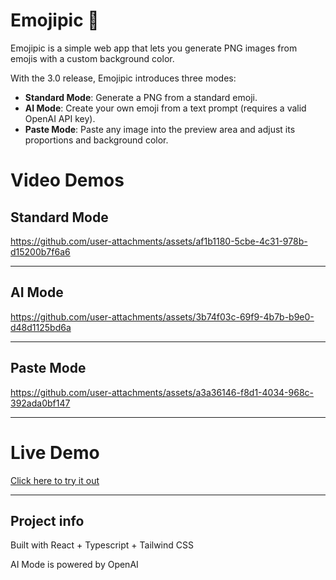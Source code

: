 # Emojipic 🦄

Emojipic is a simple web app that lets you generate PNG images from emojis with a custom background color.

With the 3.0 release, Emojipic introduces three modes:
- **Standard Mode**: Generate a PNG from a standard emoji.
- **AI Mode**: Create your own emoji from a text prompt (requires a valid OpenAI API key).
- **Paste Mode**: Paste any image into the preview area and adjust its proportions and background color.


# Video Demos

## Standard Mode
https://github.com/user-attachments/assets/af1b1180-5cbe-4c31-978b-d15200b7f6a6

---

## AI Mode
https://github.com/user-attachments/assets/3b74f03c-69f9-4b7b-b9e0-d48d1125bd6a

---

## Paste Mode
https://github.com/user-attachments/assets/a3a36146-f8d1-4034-968c-392ada0bf147

---

# Live Demo

[Click here to try it out](https://antoniocosentino.github.io/emojipic/)

---

## Project info

Built with React + Typescript + Tailwind CSS

AI Mode is powered by OpenAI
